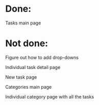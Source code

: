 # Done:

Tasks main page

# Not done:

Figure out how to add drop-downs

Individual task detail page

New task page

Categories main page

Individual category page with all the tasks 
